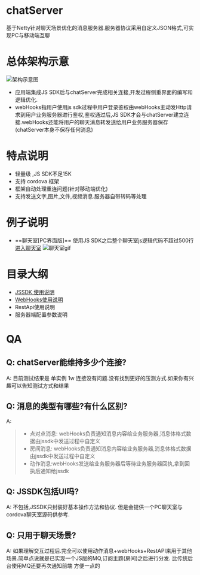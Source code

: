 # chatServer
基于Netty针对聊天场景优化的消息服务器.服务器协议采用自定义JSON格式,可实现PC与移动端互聊


# 总体架构示意
![架构示意图](https://zhangjianying.github.io/chatServer/doc/main.png)

* 应用端集成JS SDK后与chatServer完成相关连接,开发过程侧重界面的编写和逻辑优化.
* webHooks指用户使用js sdk过程中用户登录鉴权由webHooks主动发Http请求到用户业务服务器进行鉴权,鉴权通过后,JS SDK才会与chatServer建立连接.webHooks还能将用户的聊天消息转发送给用户业务服务器保存(chatServer本身不保存任何消息)


# 特点说明
* 轻量级 ,JS SDK不足15K
* 支持 cordova 框架
* 框架自动处理重连问题(针对移动端优化)
* 支持发送文字,图片,文件,视频消息.服务器自带转码等处理


# 例子说明
* ==聊天室[PC界面版]== 使用JS SDK之后整个聊天室js逻辑代码不超过500行 [进入聊天室](https://zhangjianying.github.io/chatServer/jsSdk/index.html)
![聊天室gif](https://zhangjianying.github.io/chatServer/doc/chatRoom.gif)

# 目录大纲

* [JSSDK 使用说明](doc/jssdk.md)
* [WebHooks使用说明](doc/WebHooks.md)
* RestApi使用说明
* 服务器端配置参数说明


#  QA
##  Q: chatServer能维持多少个连接?
A: 目前测试结果是 单实例 1w 连接没有问题.没有找到更好的压测方式.如果你有兴趣可以告知测试方式和结果

##  Q: 消息的类型有哪些?有什么区别?
A:

> * 点对点消息: webHooks负责通知消息内容给业务服务器,消息体格式数据由jssdk中发送过程中自定义
> * 房间消息: webHooks负责通知消息内容给业务服务器,消息体格式数据由jssdk中发送过程中自定义
> * 动作消息:webHooks发送给业务服务器后等待业务服务器回执,拿到回执后通知给jssdk

##  Q: JSSDK包括UI吗?
A: 不包括,JSSDK只封装好基本操作方法和协议. 但是会提供一个PC聊天室与cordova聊天室源码供参考.

##  Q: 只用于聊天场景?
A: 如果理解交互过程后.完全可以使用动作消息+webHooks+RestAPI来用于其他场景.简单点说就是已实现一个JS层的MQ,订阅主题(房间)之后进行分发.
比传统后台使用MQ还要再次通知前端 方便一点的